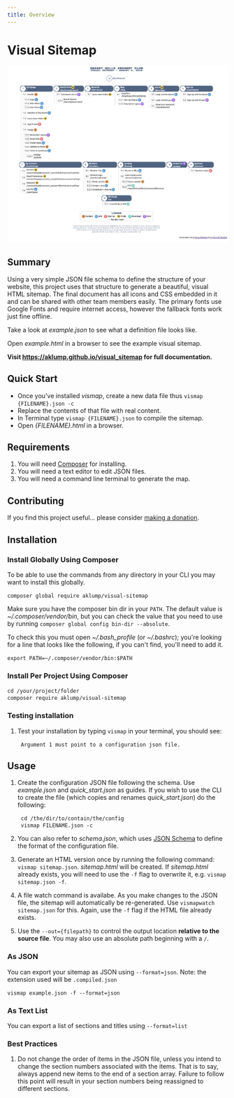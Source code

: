 ```yaml
---
title: Overview
---
```

# Visual Sitemap

![Example Sitemap](images/screenshot.png)

## Summary

Using a very simple JSON file schema to define the structure of your website, this project uses that structure to generate a beautiful, visual HTML sitemap.  The final document has all icons and CSS embedded in it and can be shared with other team members easily.  The primary fonts use Google Fonts and require internet access, however the fallback fonts work just fine offline.

Take a look at _example.json_ to see what a definition file looks like.

Open _example.html_ in a browser to see the example visual sitemap.

**Visit <https://aklump.github.io/visual_sitemap> for full documentation.**

## Quick Start

- Once you've installed _vismap_, create a new data file thus `vismap {FILENAME}.json -c`
- Replace the contents of that file with real content.
- In Terminal type `vismap {FILENAME}.json` to compile the sitemap.
- Open _{FILENAME}.html_ in a browser.

## Requirements

1. You will need [Composer](https://getcomposer.org/doc/00-intro.md#installation-linux-unix-osx) for installing.
1. You will need a text editor to edit JSON files.
1. You will need a command line terminal to generate the map.

## Contributing

If you find this project useful... please consider [making a donation](https://www.paypal.com/cgi-bin/webscr?cmd=_s-xclick&hosted_button_id=4E5KZHDQCEUV8&item_name=Gratitude%20for%20aklump%2Fvisual_sitemap).

## Installation

### Install Globally Using Composer

To be able to use the commands from any directory in your CLI you may want to install this globally.

    composer global require aklump/visual-sitemap

Make sure you have the composer bin dir in your `PATH`. The default value is _~/.composer/vendor/bin_, but you can check the value that you need to use by running `composer global config bin-dir --absolute`.
    
To check this you must open _~/.bash_profile_ (or _~/.bashrc_); you're looking for a line that looks like the following, if you can't find, you'll need to add it.
                                 
    export PATH=~/.composer/vendor/bin:$PATH

### Install Per Project Using Composer

    cd /your/project/folder
    composer require aklump/visual-sitemap

### Testing installation    

1. Test your installation by typing `vismap` in your terminal, you should see:

        Argument 1 must point to a configuration json file.

## Usage

1. Create the configuration JSON file following the schema.  Use _example.json_ and _quick_start.json_ as guides.  If you wish to use the CLI to create the file (which copies and renames _quick_start.json_) do the following:
        
        cd /the/dir/to/contain/the/config
        vismap FILENAME.json -c
        
1. You can also refer to _schema.json_, which uses [JSON Schema](https://spacetelescope.github.io/understanding-json-schema/index.html) to define the format of the configuration file.
1. Generate an HTML version once by running the following command: `vismap sitemap.json`.  _sitemap.html_ will be created.  If _sitemap.html_ already exists, you will need to use the `-f` flag to overwrite it, e.g. `vismap sitemap.json -f`.
1. A file watch command is availabe.  As you make changes to the JSON file, the sitemap will automatically be re-generated.  Use `vismapwatch sitemap.json` for this.  Again, use the `-f` flag if the HTML file already exists.
1. Use the `--out={filepath}` to control the output location **relative to the source file**.  You may also use an absolute path beginning with a `/`.

### As JSON

You can export your sitemap as JSON using `--format=json`.  Note: the extension used will be `.compiled.json`

    vismap example.json -f --format=json

### As Text List

You can export a list of sections and titles using  `--format=list`

### Best Practices

1. Do not change the order of items in the JSON file, unless you intend to change the section numbers associated with the items.  That is to say, always append new items to the end of a section array.  Failure to follow this point will result in your section numbers being reassigned to different sections.
